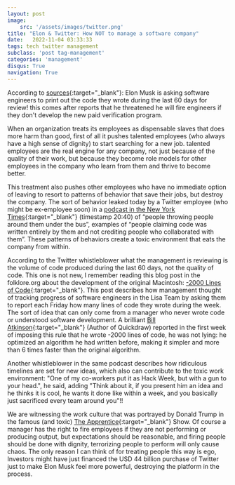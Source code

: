 ```yaml
---
layout: post
image: 
    src: '/assets/images/twitter.png'
title: "Elon & Twitter: How NOT to manage a software company"
date:   2022-11-04 03:33:33
tags: tech twitter management
subclass: 'post tag-management'
categories: 'management'
disqus: True
navigation: True
---
```




According to [sources](https://www.nytimes.com/2022/11/04/podcasts/life-under-musk-two-twitter-employees-speak-out.html){:target="_blank"}: Elon Musk is asking software engineers to print out the code they wrote during the last 60 days for review! this comes after reports that he threatened he will fire engineers if they don't develop the new paid verification program.

When an organization treats its employees as dispensable slaves that does more harm than good, first of all it pushes talented employees (who always have a high sense of dignity) to start searching for a new job. talented employees are the real engine for any company, not just because of the quality of their work, but because they become role models for other employees in the company who learn from them and thrive to become better.

This treatment also pushes other employees who have no immediate option of leaving to resort to patterns of behavior that save their jobs, but destroy the company. The sort of behavior leaked today by a Twitter employee (who might be ex-employee soon) in a [podcast in the New York Times](https://www.nytimes.com/2022/11/04/podcasts/life-under-musk-two-twitter-employees-speak-out.html){:target="_blank"} (timestamp 20:40) of “people throwing people around them under the bus”, examples of “people claiming code was written entirely by them and not crediting people who collaborated with them”. These patterns of behaviors create a toxic environment that eats the company from within.

According to the Twitter whistleblower what the management is reviewing is the volume of code produced during the last 60 days, not the quality of code. This one is not new, I remember reading this blog post in the folklore.org about the development of the original Macintosh: [-2000 Lines of Code](https://www.folklore.org/StoryView.py?project=Macintosh&story=Negative_2000_Lines_Of_Code.txt&sortOrder=Sort+by+Date&topic=Management){:target="_blank"}. This post describes how management thought of tracking progress of software engineers in the Lisa Team by asking them to report each Friday how many lines of code they wrote during the week. The sort of idea that can only come from a manager who never wrote code or understood software development. A brilliant [Bill Atkinson](https://en.wikipedia.org/wiki/Bill_Atkinson){:target="_blank"} (Author of Quickdraw) reported in the first week of imposing this rule that he wrote -2000 lines of code, he was not lying: he optimized an algorithm he had written before, making it simpler and more than 6 times faster than the original algorithm.

Another whistleblower in the same podcast describes how ridiculous timelines are set for new ideas, which also can contribute to the toxic work environment: "One of my co-workers put it as Hack Week, but with a gun to your head.", he said, adding "Think about it, if you present him an idea and he thinks it is cool, he wants it done like within a week, and you basically just sacrificed every team around you"!!

We are witnessing the work culture that was portrayed by Donald Trump in the famous (and toxic) [The Apprentice](https://en.wikipedia.org/wiki/The_Apprentice){:target="_blank"} Show. Of course a manager has the right to fire employees if they are not performing or producing output, but expectations should be reasonable, and firing people should be done with dignity, terrorizing people to perform will only cause chaos. The only reason I can think of for treating people this way is ego, Investors might have just financed the USD 44 billion purchase of Twitter just to make Elon Musk feel more powerful, destroying the platform in the process.
